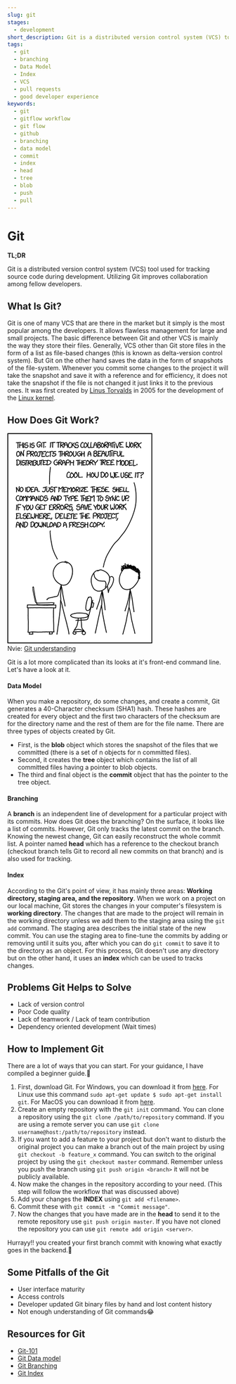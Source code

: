```yaml
---
slug: git
stages:
  - development
short_description: Git is a distributed version control system (VCS) tool used for tracking source code during development. Utilizing Git improves collboration among fellow developers.
tags:
  - git 
  - branching
  - Data Model
  - Index
  - VCS
  - pull requests
  - good developer experience
keywords:
  - git
  - gitflow workflow
  - git flow
  - github
  - branching 
  - data model
  - commit
  - index
  - head
  - tree
  - blob
  - push
  - pull
---
```


# Git 

**TL;DR**

Git is a distributed version control system (VCS) tool used for tracking source code during development. Utilizing Git improves collaboration among fellow developers.

## What Is Git?

Git is one of many VCS that are there in the market but it simply is the most popular among the developers. It allows flawless management for large and small projects. The basic difference between Git and other VCS is mainly the way they store their files. Generally, VCS other than Git store files in the form of a list as file-based changes (this is known as delta-version control system). 
But Git on the other hand saves the data in the form of snapshots of the file-system. Whenever you commit some changes to the project it will take the snapshot and save it with a reference and for efficiency, it does not take the snapshot if the file is not changed it just links it to the previous ones.
It was first created by [Linus Torvalds](https://en.wikipedia.org/wiki/Linus_Torvalds) in 2005 for the development of the [Linux kernel](https://en.wikipedia.org/wiki/Linux_kernel).


## How Does Git Work?

![Git_understanding](/files/Git_i_dont_know.png)</br>
Nvie: [Git understanding](https://medium.com/hackernoon/https-medium-com-zspajich-understanding-git-data-model-95eb16cc99f5)

Git is a lot more complicated than its looks at it's front-end command line. Let's have a look at it.

#### Data Model

When you make a repository, do some changes, and create a commit, Git generates a 40-Character checksum (SHA1) hash. These hashes are created for every object and the first two characters of the checksum are for the directory name and the rest of them are for the file name. 
There are three types of objects created by Git. 
- First, is the **blob** object which stores the snapshot of the files that we committed (there is a set of n objects for n committed files). 
- Second, it creates the **tree** object which contains the list of all committed files having a pointer to blob objects. 
- The third and final object is the **commit** object that has the pointer to the tree object.

#### Branching

A **branch** is an independent line of development for a particular project with its commits. How does Git does the branching? On the surface, it looks like a list of commits. However, Git only tracks the latest commit on the branch. Knowing the newest change, Git can easily reconstruct the whole commit list. A pointer named **head** which has a reference to the checkout branch (checkout branch tells Git to record all new commits on that branch) and is also used for tracking. 

#### Index

According to the Git's point of view, it has mainly three areas: **Working directory, staging area, and the repository**. When we work on a project on our local machine, Git stores the changes in your computer's filesystem is **working directory**. The changes that are made to the project will remain in the working directory unless we add them to the staging area using the `git add` command. The staging area describes the initial state of the new commit. You can use the staging area to fine-tune the commits by adding or removing until it suits you, after which you can do `git commit` to save it to the directory as an object. For this process, Git doesn't use any directory but on the other hand, it uses an **index** which can be used to tracks changes.



## Problems Git Helps to Solve
* Lack of version control
* Poor Code quality
* Lack of teamwork / Lack of team contribution
* Dependency oriented development (Wait times)

## How to Implement Git
There are a lot of ways that you can start. For your guidance, I have compiled a beginner guide.🙂

1. First, download Git. For Windows, you can download it from [here](https://git-scm.com/downloads). For Linux use this command `sudo apt-get update $ sudo apt-get install git`. For MacOS you can download it from [here](https://sourceforge.net/projects/git-osx-installer/files/).
2. Create an empty repository with the `git init` command. You can clone a repository using the `git clone /path/to/repository` command. If you are using a remote server you can use `git clone username@host:/path/to/repository` instead.
3. If you want to add a feature to your project but don't want to disturb the original project you can make a branch out of the main project by using `git checkout -b feature_x`    command. You can switch to the original project by using the `git checkout master` command. Remember unless you push the branch using `git push origin <branch>` it will not      be publicly available.
4. Now make the changes in the repository according to your need. (This step will follow the workflow that was discussed above)
5. Add your changes the **INDEX** using `git add <filename>`.
6. Commit these with `git commit -m "Commit message"`.
7. Now the changes that you have made are in the **head** to send it to the remote repository use `git push origin master`. If you have not cloned the repository you can use  `git remote add origin <server>`.



Hurrayy!! you created your first branch commit with knowing what exactly goes in the backend.🎉

## Some Pitfalls of the Git 

- User interface maturity
- Access controls
- Developer updated Git binary files by hand and lost content history
- Not enough understanding of Git commands😂

## Resources for Git 

- [Git-101](https://rogerdudler.github.io/git-guide/)
- [Git Data model](https://medium.com/hackernoon/https-medium-com-zspajich-understanding-git-data-model-95eb16cc99f5)
- [Git Branching](https://medium.com/hackernoon/understanding-git-branching-2662f5882f9)
- [Git Index](https://medium.com/hackernoon/understanding-git-index-4821a0765cf)

